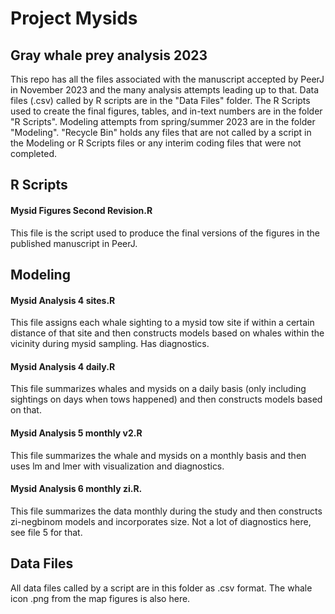 # Project Mysids

## Gray whale prey analysis 2023
 
 This repo has all the files associated with the manuscript accepted by PeerJ in November 2023 and the many analysis attempts leading up to that. Data files (.csv) called by R scripts are in the "Data Files" folder. The R Scripts used to create the final figures, tables, and in-text numbers are in the folder "R Scripts". Modeling attempts from spring/summer 2023 are in the folder "Modeling". "Recycle Bin" holds any files that are not called by a script in the Modeling or R Scripts files or any interim coding files that were not completed. 
 
## R Scripts

#### Mysid Figures Second Revision.R

This file is the script used to produce the final versions of the figures in the published manuscript in PeerJ.

## Modeling

#### Mysid Analysis 4 sites.R

This file assigns each whale sighting to a mysid tow site if within a certain distance of that site and then constructs models based on whales within the vicinity during mysid sampling. Has diagnostics.

#### Mysid Analysis 4 daily.R

This file summarizes whales and mysids on a daily basis (only including sightings on days when tows happened) and then constructs models based on that.

#### Mysid Analysis 5 monthly v2.R

This file summarizes the whale and mysids on a monthly basis and then uses lm and lmer with visualization and diagnostics.

#### Mysid Analysis 6 monthly zi.R.

This file summarizes the data monthly during the study and then constructs zi-negbinom models and incorporates size. Not a lot of diagnostics here, see file 5 for that.

## Data Files

All data files called by a script are in this folder as .csv format. The whale icon .png from the map figures is also here.

